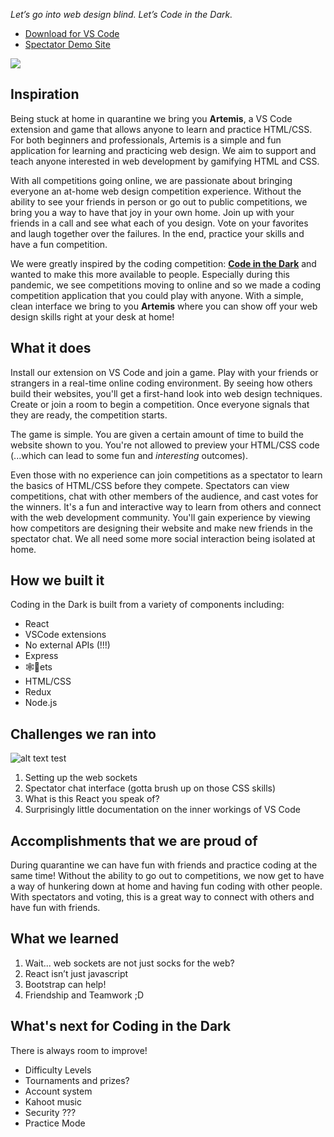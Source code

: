 _Let’s go into web design blind. Let’s Code in the Dark._

* [Download for VS Code](https://marketplace.visualstudio.com/items?itemName=aaronkh.coding-in-the-dark)
* [Spectator Demo Site](https://artemis.devinmui.com/)

![](https://media.giphy.com/media/l3q2CRMVLfIp6y98Y/giphy.gif)

## Inspiration
Being stuck at home in quarantine we bring you **Artemis**, a VS Code extension and game that allows anyone to learn and practice HTML/CSS. For both beginners and professionals, Artemis is a simple and fun application for learning and practicing web design. We aim to support and teach anyone interested in web development by gamifying HTML and CSS.     

With all competitions going online, we are passionate about bringing everyone an at-home web design competition experience. Without the ability to see your friends in person or go out to public competitions, we bring you a way to have that joy in your own home. Join up with your friends in a call and see what each of you design. Vote on your favorites and laugh together over the failures. In the end, practice your skills and have a fun competition. 

We were greatly inspired by the coding competition: [**Code in the Dark**](http://codeinthedark.com/) and wanted to make this more available to people. Especially during this pandemic, we see competitions moving to online and so we made a coding competition application that you could play with anyone. With a simple, clean interface we bring to you **Artemis** where you can show off your web design skills right at your desk at home! 

## What it does
Install our extension on VS Code and join a game. Play with your friends or strangers in a real-time online coding environment. By seeing how others build their websites, you'll get a first-hand look into web design techniques.    
Create or join a room to begin a competition. Once everyone signals that they are ready, the competition starts.

The game is simple. You are given a certain amount of time to build the website shown to you. You're not allowed to preview your HTML/CSS code (...which can lead to some fun and _interesting_ outcomes).     

Even those with no experience can join competitions as a spectator to learn the basics of HTML/CSS before they compete. Spectators can view competitions, chat with other members of the audience, and cast votes for the winners. It's a fun and interactive way to learn from others and connect with the web development community. You'll gain experience by viewing how competitors are designing their website and make new friends in the spectator chat. We all need some more social interaction being isolated at home.


## How we built it

Coding in the Dark is built from a variety of components including:
* React
* VSCode extensions
* No external APIs (!!!)
* Express
* 🕸️🧦ets
* HTML/CSS
* Redux
* Node.js

## Challenges we ran into
![alt text test](https://media.giphy.com/media/kfLPQJRuivFwqGBxp3/giphy.gif)
1. Setting up the web sockets
2. Spectator chat interface (gotta brush up on those CSS skills)
3. What is this React you speak of?
4. Surprisingly little documentation on the inner workings of VS Code

## Accomplishments that we are proud of

During quarantine we can have fun with friends and practice coding at the same time! Without the ability to go out to competitions, we now get to have a way of hunkering down at home and having fun coding with other people. With spectators and voting, this is a great way to connect with others and have fun with friends.

## What we learned
1. Wait... web sockets are not just socks for the web?
2. React isn’t just javascript
3. Bootstrap can help!
4. Friendship and Teamwork ;D

## What's next for Coding in the Dark
There is always room to improve!
* Difficulty Levels
* Tournaments and prizes?
* Account system
* Kahoot music
* Security ???
* Practice Mode
